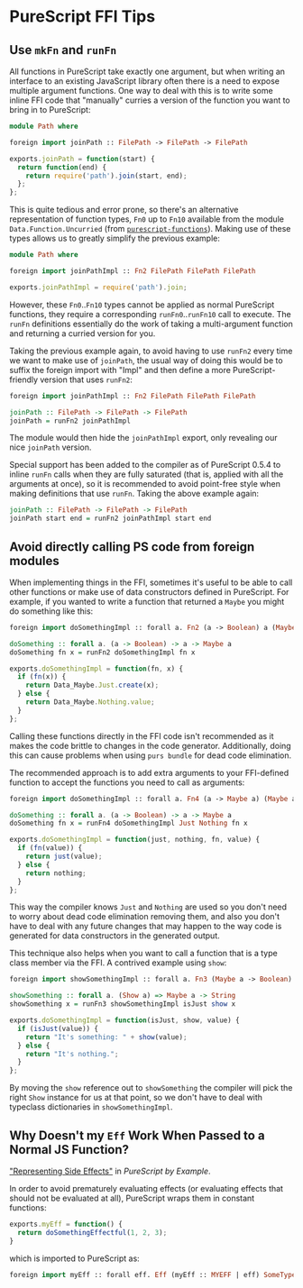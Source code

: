 # PureScript FFI Tips

## Use `mkFn` and `runFn`

All functions in PureScript take exactly one argument, but when writing an interface to an existing JavaScript library often there is a need to expose multiple argument functions. One way to deal with this is to write some inline FFI code that "manually" curries a version of the function you want to bring in to PureScript:

```purescript
module Path where

foreign import joinPath :: FilePath -> FilePath -> FilePath
```

```javascript
exports.joinPath = function(start) {
  return function(end) {
    return require('path').join(start, end);
  };
};
```

This is quite tedious and error prone, so there's an alternative representation of function types, `Fn0` up to `Fn10` available from the module `Data.Function.Uncurried` (from [`purescript-functions`](https://github.com/purescript/purescript-functions)). Making use of these types allows us to greatly simplify the previous example:

```purescript
module Path where

foreign import joinPathImpl :: Fn2 FilePath FilePath FilePath
```

```javascript
exports.joinPathImpl = require('path').join;
```

However, these `Fn0`..`Fn10` types cannot be applied as normal PureScript functions, they require a corresponding `runFn0`..`runFn10` call to execute. The `runFn` definitions essentially do the work of taking a multi-argument function and returning a curried version for you.

Taking the previous example again, to avoid having to use `runFn2` every time we want to make use of `joinPath`, the usual way of doing this would be to suffix the foreign import with "Impl" and then define a more PureScript-friendly version that uses `runFn2`:

```purescript
foreign import joinPathImpl :: Fn2 FilePath FilePath FilePath

joinPath :: FilePath -> FilePath -> FilePath
joinPath = runFn2 joinPathImpl
```

The module would then hide the `joinPathImpl` export, only revealing our nice `joinPath` version.

Special support has been added to the compiler as of PureScript 0.5.4 to inline `runFn` calls when they are fully saturated (that is, applied with all the arguments at once), so it is recommended to avoid point-free style when making definitions that use `runFn`. Taking the above example again:

```purescript
joinPath :: FilePath -> FilePath -> FilePath
joinPath start end = runFn2 joinPathImpl start end
```

## Avoid directly calling PS code from foreign modules

When implementing things in the FFI, sometimes it's useful to be able to call other functions or make use of data constructors defined in PureScript. For example, if you wanted to write a function that returned a `Maybe` you might do something like this:

```purescript
foreign import doSomethingImpl :: forall a. Fn2 (a -> Boolean) a (Maybe a)

doSomething :: forall a. (a -> Boolean) -> a -> Maybe a
doSomething fn x = runFn2 doSomethingImpl fn x
```

```javascript
exports.doSomethingImpl = function(fn, x) {
  if (fn(x)) {
    return Data_Maybe.Just.create(x);
  } else {
    return Data_Maybe.Nothing.value;
  }
};
```

Calling these functions directly in the FFI code isn't recommended as it makes the code brittle to changes in the code generator. Additionally, doing this can cause problems when using `purs bundle` for dead code elimination.

The recommended approach is to add extra arguments to your FFI-defined function to accept the functions you need to call as arguments:

```purescript
foreign import doSomethingImpl :: forall a. Fn4 (a -> Maybe a) (Maybe a) (a -> Boolean) a (Maybe a)

doSomething :: forall a. (a -> Boolean) -> a -> Maybe a
doSomething fn x = runFn4 doSomethingImpl Just Nothing fn x
```

```javascript
exports.doSomethingImpl = function(just, nothing, fn, value) {
  if (fn(value)) {
    return just(value);
  } else {
    return nothing;
  }
};
```

This way the compiler knows `Just` and `Nothing` are used so you don't need to worry about dead code elimination removing them, and also you don't have to deal with any future changes that may happen to the way code is generated for data constructors in the generated output.

This technique also helps when you want to call a function that is a type class member via the FFI. A contrived example using `show`:

```purescript
foreign import showSomethingImpl :: forall a. Fn3 (Maybe a -> Boolean) (a -> String) (Maybe a) String

showSomething :: forall a. (Show a) => Maybe a -> String
showSomething x = runFn3 showSomethingImpl isJust show x
```

```javascript
exports.doSomethingImpl = function(isJust, show, value) {
  if (isJust(value)) {
    return "It's something: " + show(value);
  } else {
    return "It's nothing.";
  }
};
```

By moving the `show` reference out to `showSomething` the compiler will pick the right `Show` instance for us at that point, so we don't have to deal with typeclass dictionaries in `showSomethingImpl`.

## Why Doesn't my `Eff` Work When Passed to a Normal JS Function?

["Representing Side Effects"](https://book.purescript.org/chapter8.html#the-effect-monad-1) in *PureScript by Example*.

In order to avoid prematurely evaluating effects (or evaluating effects that should not be evaluated at all), PureScript wraps them in constant functions:

```javascript
exports.myEff = function() {
  return doSomethingEffectful(1, 2, 3);
}
```

which is imported to PureScript as:

```purescript
foreign import myEff :: forall eff. Eff (myEff :: MYEFF | eff) SomeType
```

